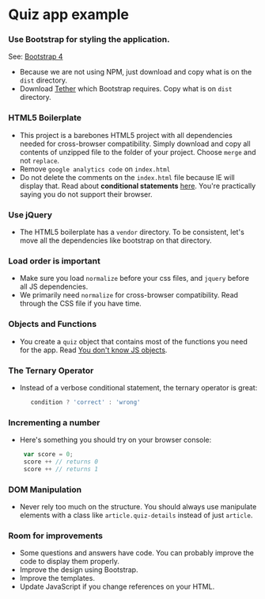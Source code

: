 # Quiz app example

### Use Bootstrap for styling the application.

See: [Bootstrap 4](http://v4-alpha.getbootstrap.com/getting-started/download/)

* Because we are not using NPM, just download and copy what is on the `dist` directory.
* Download [Tether](http://tether.io/) which Bootstrap requires. Copy what is on `dist` directory.

### HTML5 Boilerplate

* This project is a barebones HTML5 project with all dependencies needed for cross-browser compatibility. Simply download and copy all contents of unzipped file to the folder of your project. Choose `merge` and not `replace`.
* Remove `google analytics code` on `index.html`
* Do not delete the comments on the `index.html` file because IE will display that. Read about **conditional statements** [here](https://msdn.microsoft.com/en-us/library/ms537512(v=vs.85).aspx). You're practically saying you do not support their browser.

### Use jQuery

* The HTML5 boilerplate has a `vendor` directory. To be consistent, let's move all the dependencies like bootstrap on that directory.

### Load order is important

* Make sure you load `normalize` before your css files, and `jquery` before all JS dependencies.
* We primarily need `normalize` for cross-browser compatibility. Read through the CSS file if you have time.

### Objects and Functions

* You create a `quiz` object that contains most of the functions you need for the app. Read [You don't know JS objects](https://github.com/getify/You-Dont-Know-JS/blob/master/this%20%26%20object%20prototypes/ch3.md).

### The Ternary Operator

* Instead of a verbose conditional statement, the ternary operator is great:

   ```javascript
      condition ? 'correct' : 'wrong'
   ```

### Incrementing a number

* Here's something you should try on your browser console:

  ```javascript
   var score = 0;
   score ++ // returns 0
   score ++ // returns 1
  ```

### DOM Manipulation

* Never rely too much on the structure. You should always use manipulate elements with a class like `article.quiz-details` instead of just `article`.

### Room for improvements

* Some questions and answers have code. You can probably improve the code to display them properly.
* Improve the design using Bootstrap.
* Improve the templates.
* Update JavaScript if you change references on your HTML.

